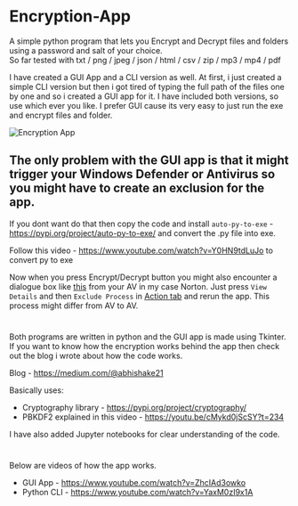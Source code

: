 # Encryption-App
A simple python program that lets you Encrypt and Decrypt files and folders using a password and salt of your choice.                            
So far tested with txt / png / jpeg / json / html / csv / zip / mp3 / mp4 / pdf

I have created a GUI App and a CLI version as well. At first, i just created a simple CLI version but then i got tired of typing the full path of the files one by one and so i created a GUI app for it. I have included both versions, so use which ever you like. I prefer GUI cause its very easy to just run the exe and encrypt files and folder.

![Encryption App](https://user-images.githubusercontent.com/67749693/123956857-c82cd500-d9c8-11eb-8f7b-4d86b5b6a30b.png)

## The only problem with the GUI app is that it might trigger your Windows Defender or Antivirus so you might have to create an exclusion for the app.
If you dont want do that then copy the code and install `auto-py-to-exe` - https://pypi.org/project/auto-py-to-exe/ and convert the .py file into exe.

Follow this video - https://www.youtube.com/watch?v=Y0HN9tdLuJo to convert py to exe

Now when you press Encrypt/Decrypt button you might also encounter a dialogue box like [this](https://user-images.githubusercontent.com/67749693/123821128-c4417a00-d918-11eb-9744-0504a008a13c.png) from your AV in my case Norton. Just press `View Details` and then `Exclude Process` in [Action tab](https://user-images.githubusercontent.com/67749693/123821118-c3104d00-d918-11eb-864f-dea50c14e0f1.png) and rerun the app. This process might differ from AV to AV.
#

Both programs are written in python and the GUI app is made using Tkinter. If you want to know how the encryption works behind the app then check out the blog i wrote about how the code works.

Blog - https://medium.com/@abhishake21

Basically uses:
* Cryptography library - https://pypi.org/project/cryptography/
* PBKDF2 explained in this video - https://youtu.be/cMykd0jScSY?t=234

I have also added Jupyter notebooks for clear understanding of the code.
#

Below are videos of how the app works.
* GUI App - https://www.youtube.com/watch?v=ZhcIAd3owko
* Python CLI - https://www.youtube.com/watch?v=YaxM0zI9x1A
